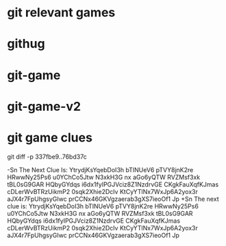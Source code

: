 # git relevant games

# githug
# git-game
# git-game-v2


# git game clues
git diff -p 337fbe9..76bd37c

-Sn The Next Clue Is: YtrydjKsYqebDoI3h bTINUeV6 pTVY8jnK2re HRwwNy25Ps6 u0YChCo5Jtw N3xkH3G nx aGo6yQTW RVZMsf3xk tBL0sG9GAR HQbyGYdqs i6dx1fyIPGJVciz8Z1NzdrvGE CKgkFauXqfKJmas cDLerWvBTRzUikmP2 0sqk2Xhie2DcIv KtCyYTlNx7WxJp6A2yox3r aJX4r7FpUhgsyGIwc prCCNx46GKVgzaerab3gXS7ieoOf1 Jp
+Sn The next clue is: YtrydjKsYqebDoI3h bTINUeV6 pTVY8jnK2re HRwwNy25Ps6 u0YChCo5Jtw N3xkH3G nx aGo6yQTW RVZMsf3xk tBL0sG9GAR HQbyGYdqs i6dx1fyIPGJVciz8Z1NzdrvGE CKgkFauXqfKJmas cDLerWvBTRzUikmP2 0sqk2Xhie2DcIv KtCyYTlNx7WxJp6A2yox3r aJX4r7FpUhgsyGIwc prCCNx46GKVgzaerab3gXS7ieoOf1 Jp

